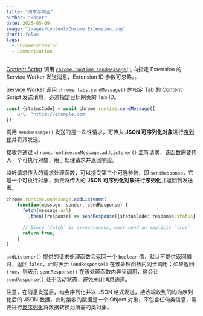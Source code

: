 ```yaml
---
title: "请求与响应"
author: "Roser"
date: 2025-05-09
image: "images/content/Chrome Extension.png"
draft: false
tags:
  - ChromeExtension
  - Communication
---
```

[Content Script](../Content-Script-运行时机) 调用 [`chrome.runtime.sendMessage()`](https://developer.chrome.com/docs/extensions/reference/api/runtime#method-sendMessage) 向指定 Extension 的 Service Worker 发送消息，Extension ID 参数可忽略。。

[Service Worker](../Service-Worker-基础) 调用 [`chrome.tabs.sendMessage()`](https://developer.chrome.com/docs/extensions/reference/api/tabs?hl=zh-cn#method-sendMessage) 向指定 Tab 的 Content Script 发送消息，必须指定目标网页的 Tab ID。

```typescript
const {statusCode} = await chrome.runtime.sendMessage({
    url: 'https://example.com'
});
```

调用 `sendMessage()` 发送的是一次性请求，可传入 **JSON 可序列化对象**进行[序列化](../../TypeScript/序列化和反序列化)并将其发送。

接收方通过 `chrome.runtime.onMessage.addListener()` 监听请求，该函数需要传入一个可执行对象，用于处理请求并返回响应。

监听请求传入的请求处理函数，可以接受第三个可选参数，即 `sendResponse`，它是一个可执行对象，负责将传入的 **JSON 可序列化对象**进行**序列化**并返回到发送者。

```typescript
chrome.runtime.onMessage.addListener(
	function(message, sender, sendResponse) {
	  fetch(message.url)
	    .then((response) => sendResponse({statusCode: response.status}))
	
	  // Since `fetch` is asynchronous, must send an explicit `true`
	  return true;
	}
)
```

`addListener()` 提供的请求处理函数会返回一个 `boolean` 值，默认不提供返回值时，返回 `false`，此时表示 `sendResponse()` 在该处理函数内同步调用；如果返回 `true`，则表示 `sendResponse()` 在该处理函数内异步调用，这会让 `sendResponse()` 处于活动状态，避免关闭消息通道。

注意，在消息发送后，均会序列化并以 JSON 格式发送，接收端收到的均为序列化后的 JSON 数据，此时接收的数据是一个 Object 对象，不包含任何类信息，需要进行[反序列化](../../TypeScript/序列化和反序列化)将数据转换为所需的类对象。